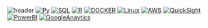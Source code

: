 
<!--
**lhy-tech/lhy-tech** is a ✨ _special_ ✨ repository because its `README.md` (this file) appears on your GitHub profile.

Here are some ideas to get you started:

- 🔭 I’m currently working on ...
- 🌱 I’m currently learning ...
- 👯 I’m looking to collaborate on ...
- 🤔 I’m looking for help with ...
- 💬 Ask me about ...
- 📫 How to reach me: ...
- 😄 Pronouns: ...
- ⚡ Fun fact: ...
-->

![header](https://capsule-render.vercel.app/api?type=Waving&color=auto&height=200&section=header&text=Hy's%20Data%20Space🎨&fontSize=50&fontColor=d6ace6)
[![Py](https://img.shields.io/badge/Python-F7DF1E?style=flat-square&logo=Python&logoColor=black)](github.com/lhy-tech)
[![SQL](https://img.shields.io/badge/SQL-F7DF1E?style=flat-square&logo=MySQL&logoColor=black)](github.com/lhy-tech)
[![R](https://img.shields.io/badge/R-F7DF1E?style=flat-square&logo=R&logoColor=black)](github.com/lhy-tech)
[![DOCKER](https://img.shields.io/badge/DOCKER-F7DF1E?style=flat-square&logo=DOCKER&logoColor=black)](github.com/lhy-tech)
[![Linux](https://img.shields.io/badge/Linux-F7DF1E?style=flat-square&logo=Linux&logoColor=black)](github.com/lhy-tech)
[![AWS](https://img.shields.io/badge/AWS-F7DF1E?style=flat-square&logo=AWS&logoColor=black)](github.com/lhy-tech)
[![QuickSight](https://img.shields.io/badge/QuickSight-F7DF1E?style=flat-square&logo=QuickSight&logoColor=black)](github.com/lhy-tech)
[![PowerBI](https://img.shields.io/badge/PowerBI-F7DF1E?style=flat-square&logo=PowerBI&logoColor=black)](github.com/lhy-tech)
[![GoogleAnaytics](https://img.shields.io/badge/GoogleAnaytics-F7DF1E?style=flat-square&logo=GoogleAnaytics&logoColor=black)](github.com/lhy-tech)




